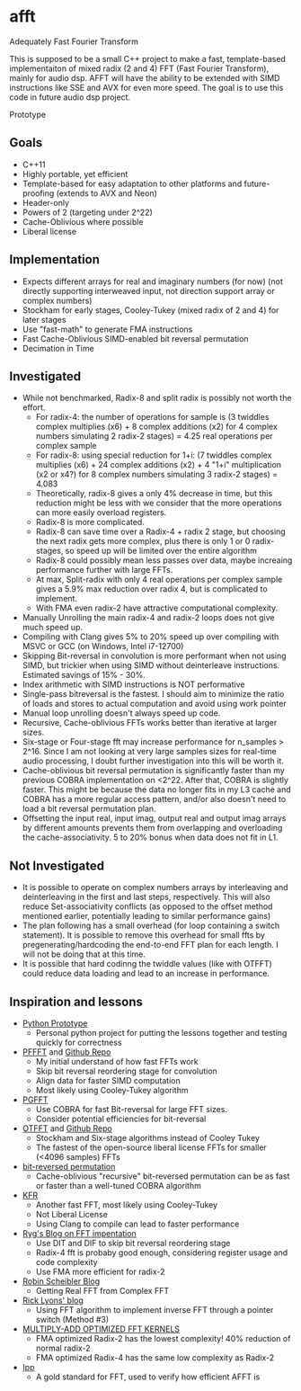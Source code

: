 # afft
Adequately Fast Fourier Transform

This is supposed to be a small C++ project to make a fast, template-based implementaiton of mixed radix (2 and 4) FFT (Fast Fourier Transform), mainly for audio dsp. AFFT will have the ability to be extended with SIMD instructions like SSE and AVX for even more speed.  The goal is to use this code in future audio dsp project. 

Prototype

## Goals
- C++11
- Highly portable, yet efficient
- Template-based for easy adaptation to other platforms and future-proofing (extends to AVX and Neon)
- Header-only
- Powers of 2 (targeting under 2^22)
- Cache-Oblivious where possible
- Liberal license

## Implementation
- Expects different arrays for real and imaginary numbers (for now) (not directly supporting interweaved input, not direction support array or complex numbers)
- Stockham for early stages, Cooley-Tukey (mixed radix of 2 and 4) for later stages
- Use "fast-math" to generate FMA instructions
- Fast Cache-Oblivious SIMD-enabled bit reversal permutation
- Decimation in Time
  
## Investigated
- While not benchmarked, Radix-8 and split radix is possibly not worth the effort.
  - For radix-4: the number of operations for sample is (3 twiddles complex multiplies (x6) + 8 complex additions (x2) for 4 complex numbers simulating 2 radix-2 stages) = 4.25 real operations per complex sample
  - For radix-8: using special reduction for 1+i: (7 twiddles complex multiplies (x6) + 24 complex additions (x2) + 4 "1+i" multiplication (x2 or x4?) for 8 complex numbers simulating 3 radix-2 stages) =  4.083
  - Theoretically, radix-8 gives a only 4% decrease in time, but this reduction might be less with we consider that the more operations can more easily overload registers.
  - Radix-8 is more complicated.
  - Radix-8 can save time over a Radix-4 + radix 2 stage, but choosing the next radix gets more complex, plus there is only 1 or 0 radix-stages, so speed up will be limited over the entire algorithm
  - Radix-8 could possibly mean less passes over data, maybe increaing performance further with large FFTs.
  - At max, Split-radix with only 4 real operations per complex sample gives a 5.9% max reduction over radix 4, but is complicated to implement.
  - With FMA even radix-2 have attractive computational complexity.
- Manually Unrolling the main radix-4 and radix-2 loops does not give much speed up.
- Compiling with Clang gives 5% to 20% speed up over compiling with MSVC or GCC (on Windows, Intel i7-12700)
- Skipping Bit-reversal in convolution is more performant when not using SIMD, but trickier when using SIMD without deinterleave instructions. Estimated savings of 15% - 30%. 
-  Index arithmetic with SIMD instructions is NOT performative
-  Single-pass bitreversal is the fastest. I should aim to minimize the ratio of loads and stores to actual computation and avoid using work pointer
-  Manual loop unrolling doesn't always speed up code.
-  Recursive, Cache-oblivious FFTs works better than iterative at larger sizes.
-  Six-stage or Four-stage fft may increase performance for n_samples > 2^16. Since I am not looking at very large samples sizes for real-time audio processing, I doubt further investigation into this will be worth it.
-  Cache-oblivious bit reversal permutation is significantly faster than my previous COBRA implementation on <2^22. After that, COBRA is slightly faster. This might be because the data no longer fits in my L3 cache and COBRA has a more regular access pattern, and/or also doesn't need to load a bit reversal permutation plan.
-  Offsetting the input real, input imag, output real and output imag arrays by different amounts prevents them from overlapping and overloading the cache-associativity. 5 to 20% bonus when data does not fit in L1.

## Not Investigated
-  It is possible to operate on complex numbers arrays by interleaving and deinterleaving in the first and last steps, respectively. This will also reduce Set-associativity conflicts (as opposed to the offset method mentioned earlier, potentially leading to similar performance gains)
-  The plan following has a small overhead (for loop containing a switch statement). It is possible to remove this overhead for small ffts by pregenerating/hardcoding the end-to-end FFT plan for each length. I will not be doing that at this time.
-  It is possible that hard codinng the twiddle values (like with OTFFT) could reduce data loading and lead to an increase in performance.
  

## Inspiration and lessons
- [Python Prototype](https://github.com/goldenrockefeller/fft-prototype)
  - Personal python project for putting the lessons together and testing quickly for correctness
- [PFFFT](https://bitbucket.org/jpommier/pffft/src/master/) and [Github Repo](https://github.com/marton78/pffft)
  - My initial understand of how fast FFTs work
  - Skip bit reversal reordering stage for convolution
  - Align data for faster SIMD computation
  - Most likely using Cooley-Tukey algorithm
- [PGFFT](https://www.shoup.net/PGFFT/)
  - Use COBRA for fast Bit-reversal for large FFT sizes.
  - Consider potential efficiencies for bit-reversal
- [OTFFT](http://wwwa.pikara.ne.jp/okojisan/otfft-en/index.html) and [Github Repo](https://github.com/DEWETRON/otfft)
  - Stockham and Six-stage algorithms instead of Cooley Tukey
  - The fastest of the open-source liberal license FFTs for smaller (<4096 samples) FFTs
- [bit-reversed permutation](https://arxiv.org/pdf/1708.01873)
  - Cache-oblivious "recursive" bit-reversed permutation can be as fast or faster than a well-tuned COBRA algorithm
- [KFR](https://github.com/kfrlib/fft)
  - Another fast FFT, most likely using Cooley-Tukey
  - Not Liberal License
  - Using Clang to compile can lead to faster performance
- [Ryg's Blog on FFT impentation](https://fgiesen.wordpress.com/2023/03/19/notes-on-ffts-for-implementers/)
  - Use DIT and DIF to skip bit reversal reordering stage
  - Radix-4 fft is probaby good enough, considering register usage and code complexity
  - Use FMA more efficient for radix-2
- [Robin Scheibler Blog](http://www.robinscheibler.org/2013/02/13/real-fft.html)
  - Getting Real FFT from Complex FFT
- [Rick Lyons' blog](https://www.dsprelated.com/showarticle/800.php)
  - Using FFT algorithm to implement inverse FFT through a pointer switch (Method #3)
- [MULTIPLY-ADD OPTIMIZED FFT KERNELS](https://www.auer.net/mao.pdf)
  - FMA optimized Radix-2  has the lowest complexity! 40% reduction of normal radix-2
  - FMA optimized Radix-4 has the same low complexity as Radix-2
- [Ipp](https://www.intel.com/content/www/us/en/developer/articles/training/how-to-use-intel-ipp-s-1d-fourier-transform-functions.html)
  - A gold standard for FFT, used to verify how efficient AFFT is 


